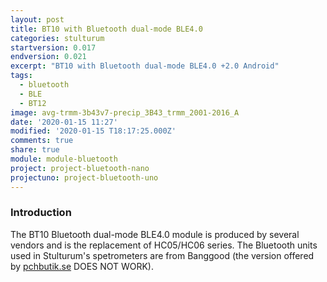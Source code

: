 ```yaml
---
layout: post
title: BT10 with Bluetooth dual-mode BLE4.0
categories: stulturum
startversion: 0.017
endversion: 0.021
excerpt: "BT10 with Bluetooth dual-mode BLE4.0 +2.0 Android"
tags:
  - bluetooth
  - BLE
  - BT12
image: avg-trmm-3b43v7-precip_3B43_trmm_2001-2016_A
date: '2020-01-15 11:27'
modified: '2020-01-15 T18:17:25.000Z'
comments: true
share: true
module: module-bluetooth
project: project-bluetooth-nano
projectuno: project-bluetooth-uno
---
```


### Introduction

The BT10 Bluetooth dual-mode BLE4.0 module is produced by several vendors and is the replacement of HC05/HC06 series. The Bluetooth units used in Stulturum's spetrometers are from Banggood (the version offered by [pchbutik.se](https://pchbutik.se/nytt-pa-lager/690-bt12-with-bluetooth-dual-mode-ble40-20-android.html?search_query=bluetooth&results=23) DOES NOT WORK).
